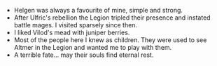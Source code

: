 - Helgen was always a favourite of mine, simple and strong.
- After Ulfric's rebellion the Legion tripled their presence and instated battle mages. I visited sparsely since then.
- I liked Vilod's mead with juniper berries. 
- Most of the people here I knew as children. They were used to see Altmer in the Legion and wanted me to play with them.
- A terrible fate... may their souls find eternal rest.
